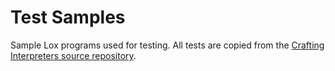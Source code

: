 # Test Samples

Sample Lox programs used for testing. All tests are copied from the [Crafting Interpreters source repository](https://github.com/munificent/craftinginterpreters/tree/eac52daf13d1feef648732bfa7c3e23c8565fae5/test).
